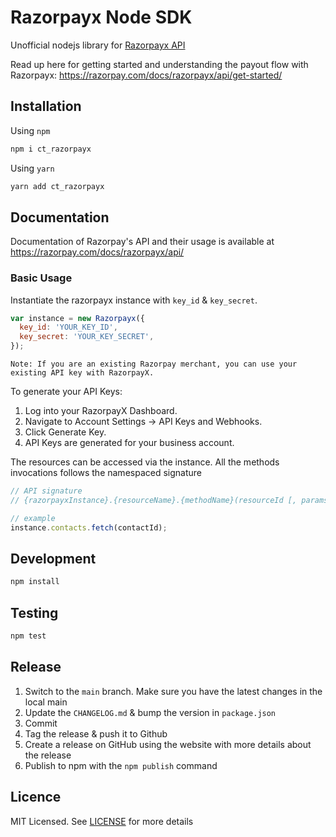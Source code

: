 # Razorpayx Node SDK

Unofficial nodejs library for [Razorpayx API](https://razorpay.com/docs/razorpayx/api)

Read up here for getting started and understanding the payout flow with Razorpayx: <https://razorpay.com/docs/razorpayx/api/get-started/>

## Installation
Using `npm`

```bash
npm i ct_razorpayx
```
Using `yarn`
```bash
yarn add ct_razorpayx
```
## Documentation

Documentation of Razorpay's API and their usage is available at <https://razorpay.com/docs/razorpayx/api/>

### Basic Usage

Instantiate the razorpayx instance with `key_id` & `key_secret`.
```js
var instance = new Razorpayx({
  key_id: 'YOUR_KEY_ID',
  key_secret: 'YOUR_KEY_SECRET',
});
```

```
Note: If you are an existing Razorpay merchant, you can use your existing API key with RazorpayX.
```
To generate your API Keys:

1. Log into your RazorpayX Dashboard.
2. Navigate to Account Settings → API Keys and Webhooks.
3. Click Generate Key.
4. API Keys are generated for your business account.



The resources can be accessed via the instance. All the methods invocations follows the namespaced signature

```js
// API signature
// {razorpayxInstance}.{resourceName}.{methodName}(resourceId [, params])

// example
instance.contacts.fetch(contactId);
```

## Development

```bash
npm install
```

## Testing

```bash
npm test
```
## Release

1. Switch to the `main` branch. Make sure you have the latest changes in the local main
2. Update the `CHANGELOG.md` & bump the version in `package.json`
3. Commit
4. Tag the release & push it to Github
5. Create a release on GitHub using the website with more details about the release
6. Publish to npm with the `npm publish` command
## Licence

MIT Licensed. See [LICENSE](LICENSE) for more details